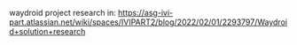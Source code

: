 waydroid project research in:
https://asg-ivi-part.atlassian.net/wiki/spaces/IVIPART2/blog/2022/02/01/2293797/Waydroid+solution+research
